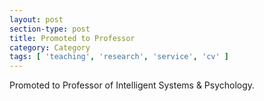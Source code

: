 ```yaml
---
layout: post
section-type: post
title: Promoted to Professor
category: Category
tags: [ 'teaching', 'research', 'service', 'cv' ]
---
```

Promoted to Professor of Intelligent Systems & Psychology.
